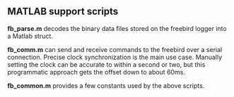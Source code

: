 MATLAB support scripts
---

**fb_parse.m** decodes the binary data files stored on the freebird logger into a Matlab struct.

**fb_comm.m** can send and receive commands to the freebird over a serial connection.  Precise 
clock synchronization is the main use case.  Manually setting the clock can be accurate to within a second
or two, but this programmatic approach gets the offset down to about 60ms.

**fb_common.m** provides a few constants used by the above scripts.

